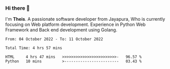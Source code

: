 ### Hi there 👋

I'm <b>Theis</b>. A passionate software developer from Jayapura, Who is currently focusing on Web platform development. Experience in Python Web Framework and Back end development using Golang.

 
 <!--START_SECTION:waka-->

```text
From: 04 October 2022 - To: 11 October 2022

Total Time: 4 hrs 57 mins

HTML     4 hrs 47 mins   >>>>>>>>>>>>>>>>>>>>>>>>-   96.57 %
Python   10 mins         >------------------------   03.43 %
```

<!--END_SECTION:waka-->
